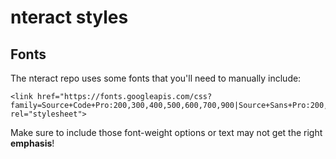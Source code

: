 # nteract styles

## Fonts

The nteract repo uses some fonts that you'll need to manually include:

    <link href="https://fonts.googleapis.com/css?family=Source+Code+Pro:200,300,400,500,600,700,900|Source+Sans+Pro:200,200i,300,300i,400,400i,600,600i,700,700i,900,900i" rel="stylesheet">

Make sure to include those font-weight options or text may not get the right __emphasis__!

